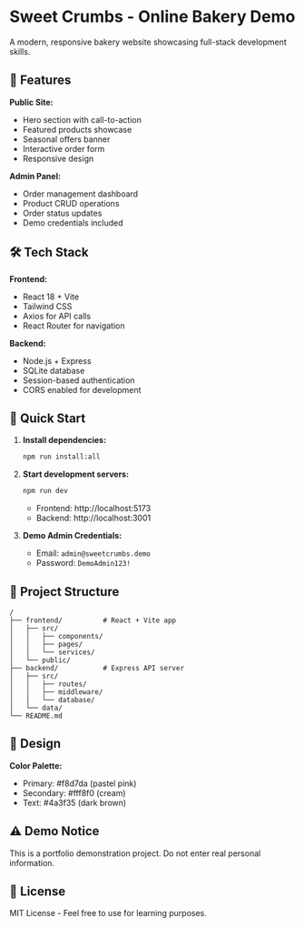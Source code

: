 # Sweet Crumbs - Online Bakery Demo

A modern, responsive bakery website showcasing full-stack development skills.

## 🍰 Features

**Public Site:**
- Hero section with call-to-action
- Featured products showcase
- Seasonal offers banner
- Interactive order form
- Responsive design

**Admin Panel:**
- Order management dashboard
- Product CRUD operations
- Order status updates
- Demo credentials included

## 🛠️ Tech Stack

**Frontend:**
- React 18 + Vite
- Tailwind CSS
- Axios for API calls
- React Router for navigation

**Backend:**
- Node.js + Express
- SQLite database
- Session-based authentication
- CORS enabled for development

## 🚀 Quick Start

1. **Install dependencies:**
   ```bash
   npm run install:all
   ```

2. **Start development servers:**
   ```bash
   npm run dev
   ```
   - Frontend: http://localhost:5173
   - Backend: http://localhost:3001

3. **Demo Admin Credentials:**
   - Email: `admin@sweetcrumbs.demo`
   - Password: `DemoAdmin123!`

## 📁 Project Structure

```
/
├── frontend/          # React + Vite app
│   ├── src/
│   │   ├── components/
│   │   ├── pages/
│   │   └── services/
│   └── public/
├── backend/           # Express API server
│   ├── src/
│   │   ├── routes/
│   │   ├── middleware/
│   │   └── database/
│   └── data/
└── README.md
```

## 🎨 Design

**Color Palette:**
- Primary: #f8d7da (pastel pink)
- Secondary: #fff8f0 (cream)
- Text: #4a3f35 (dark brown)

## ⚠️ Demo Notice

This is a portfolio demonstration project. Do not enter real personal information.

## 📝 License

MIT License - Feel free to use for learning purposes.
